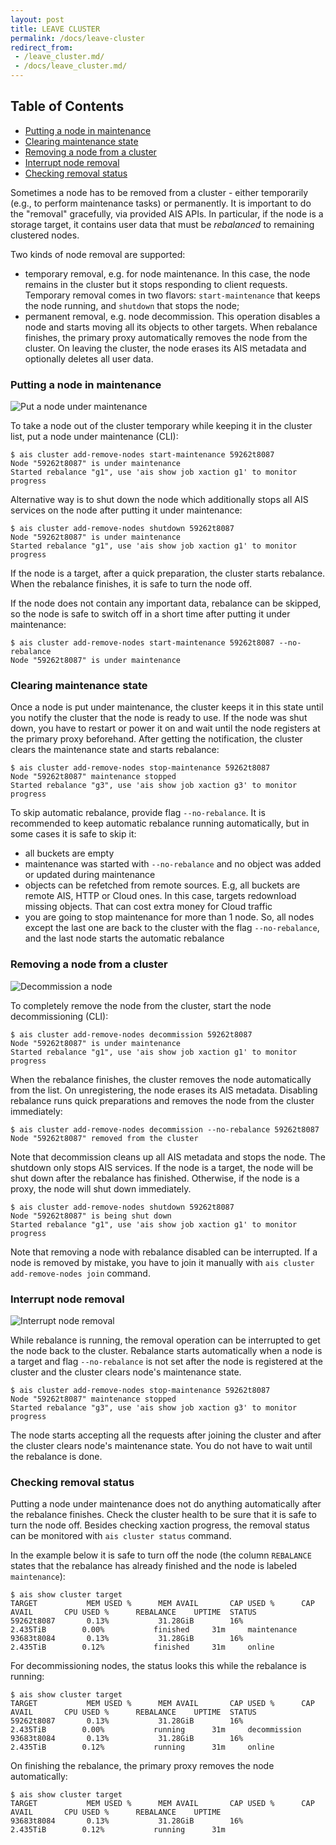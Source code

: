 ```yaml
---
layout: post
title: LEAVE CLUSTER
permalink: /docs/leave-cluster
redirect_from:
 - /leave_cluster.md/
 - /docs/leave_cluster.md/
---
```


## Table of Contents

- [Putting a node in maintenance](#putting-a-node-in-maintenance)
- [Clearing maintenance state](#clearing-maintenance-state)
- [Removing a node from a cluster](#removing-a-node-from-a-cluster)
- [Interrupt node removal](#interrupt-node-removal)
- [Checking removal status](#checking-removal-status)

Sometimes a node has to be removed from a cluster - either temporarily (e.g., to perform maintenance tasks) or permanently. It is important to do the "removal" gracefully, via provided AIS APIs. In particular, if the node is a storage target, it contains user data that must be *rebalanced* to remaining clustered nodes.

Two kinds of node removal are supported:

- temporary removal, e.g. for node maintenance. In this case, the node remains in the cluster but it stops responding to client requests. Temporary removal comes in two flavors: `start-maintenance` that keeps the node running, and `shutdown` that stops the node;
- permanent removal, e.g. node decommission. This operation disables a node and starts moving all its objects to other targets. When rebalance finishes, the primary proxy automatically removes the node from the cluster. On leaving the cluster, the node erases its AIS metadata and optionally deletes all user data.

### Putting a node in maintenance

![Put a node under maintenance](images/maintenance.png)

To take a node out of the cluster temporary while keeping it in the cluster list, put a node under maintenance (CLI):

```console
$ ais cluster add-remove-nodes start-maintenance 59262t8087
Node "59262t8087" is under maintenance
Started rebalance "g1", use 'ais show job xaction g1' to monitor progress
```

Alternative way is to shut down the node which additionally stops all AIS services on the node after putting it under maintenance:

```console
$ ais cluster add-remove-nodes shutdown 59262t8087
Node "59262t8087" is under maintenance
Started rebalance "g1", use 'ais show job xaction g1' to monitor progress
```

If the node is a target, after a quick preparation, the cluster starts rebalance. When the rebalance finishes, it is safe to turn the node off.

If the node does not contain any important data, rebalance can be skipped, so the node is safe to switch off in a short time after putting it under maintenance:

```console
$ ais cluster add-remove-nodes start-maintenance 59262t8087 --no-rebalance
Node "59262t8087" is under maintenance
```

### Clearing maintenance state

Once a node is put under maintenance, the cluster keeps it in this state until you notify the cluster that the node is ready to use.
If the node was shut down, you have to restart or power it on and wait until the node registers at the primary proxy beforehand.
After getting the notification, the cluster clears the maintenance state and starts rebalance:

```console
$ ais cluster add-remove-nodes stop-maintenance 59262t8087
Node "59262t8087" maintenance stopped
Started rebalance "g3", use 'ais show job xaction g3' to monitor progress
```

To skip automatic rebalance, provide flag `--no-rebalance`.
It is recommended to keep automatic rebalance running automatically, but in some cases it is safe to skip it:

- all buckets are empty
- maintenance was started with `--no-rebalance` and no object was added or updated during maintenance
- objects can be refetched from remote sources. E.g, all buckets are remote AIS, HTTP or Cloud ones. In this case, targets redownload missing objects. That can cost extra money for Cloud traffic
- you are going to stop maintenance for more than 1 node. So, all nodes except the last one are back to the cluster with the flag `--no-rebalance`, and the last node starts the automatic rebalance

### Removing a node from a cluster

![Decommission a node](images/decommission.png)

To completely remove the node from the cluster, start the node decommissioning (CLI):

```console
$ ais cluster add-remove-nodes decommission 59262t8087
Node "59262t8087" is under maintenance
Started rebalance "g1", use 'ais show job xaction g1' to monitor progress
```

When the rebalance finishes, the cluster removes the node automatically from the list.
On unregistering, the node erases its AIS metadata.
Disabling rebalance runs quick preparations and removes the node from the cluster immediately:

```console
$ ais cluster add-remove-nodes decommission --no-rebalance 59262t8087
Node "59262t8087" removed from the cluster
```

Note that decommission cleans up all AIS metadata and stops the node. The shutdown only stops AIS services.
If the node is a target, the node will be shut down after the rebalance has finished. Otherwise, if the node is a proxy, the node will shut down immediately.

```console
$ ais cluster add-remove-nodes shutdown 59262t8087
Node "59262t8087" is being shut down
Started rebalance "g1", use 'ais show job xaction g1' to monitor progress
```

Note that removing a node with rebalance disabled can be interrupted. If a node is removed by mistake, you have to join it manually with `ais cluster add-remove-nodes join` command.

### Interrupt node removal

![Interrupt node removal](images/decommission_abort.png)

While rebalance is running, the removal operation can be interrupted to get the node back to the cluster.
Rebalance starts automatically when a node is a target and flag `--no-rebalance` is not set after the node is registered at the cluster and the cluster clears node's maintenance state.

```console
$ ais cluster add-remove-nodes stop-maintenance 59262t8087
Node "59262t8087" maintenance stopped
Started rebalance "g3", use 'ais show job xaction g3' to monitor progress
```

The node starts accepting all the requests after joining the cluster and after the cluster clears node's maintenance state. You do not have to wait until the rebalance is done.

### Checking removal status

Putting a node under maintenance does not do anything automatically after the rebalance finishes. Check the cluster health to be sure that it is safe to turn the node off. Besides checking xaction progress, the removal status can be monitored with `ais cluster status` command.

In the example below it is safe to turn off the node (the column `REBALANCE` states that the rebalance has already finished and the node is labeled `maintenance`):

```console
$ ais show cluster target
TARGET           MEM USED %      MEM AVAIL       CAP USED %      CAP AVAIL       CPU USED %      REBALANCE    UPTIME  STATUS
59262t8087       0.13%           31.28GiB        16%             2.435TiB        0.00%           finished     31m     maintenance
93683t8084       0.13%           31.28GiB        16%             2.435TiB        0.12%           finished     31m     online
```

For decommissioning nodes, the status looks this while the rebalance is running:

```console
$ ais show cluster target
TARGET           MEM USED %      MEM AVAIL       CAP USED %      CAP AVAIL       CPU USED %      REBALANCE    UPTIME  STATUS
59262t8087       0.13%           31.28GiB        16%             2.435TiB        0.00%           running      31m     decommission
93683t8084       0.13%           31.28GiB        16%             2.435TiB        0.12%           running      31m     online
```

On finishing the rebalance, the primary proxy removes the node automatically:

```console
$ ais show cluster target
TARGET           MEM USED %      MEM AVAIL       CAP USED %      CAP AVAIL       CPU USED %      REBALANCE    UPTIME
93683t8084       0.13%           31.28GiB        16%             2.435TiB        0.12%           running      31m
```

